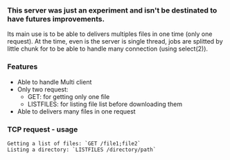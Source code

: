 ### This server was just an experiment and isn't be destinated to have futures improvements.

Its main use is to be able to delivers multiples files in one time (only one request).
At the time, even is the server is single thread, jobs are splitted by little chunk for to be able to handle many connection (using select(2)).

### Features
- Able to handle Multi client 
- Only two request:
     * GET: for getting only one file
     * LISTFILES: for listing file list before downloading them
- Able to delivers many files in one request 

### TCP request - usage 
	Getting a list of files: `GET /file1;file2` 
	Listing a directory: `LISTFILES /directory/path`
	
	